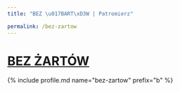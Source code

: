 ```yaml
---
title: "BEZ \u017BART\xD3W | Patromierz"

permalink: /bez-zartow
---
```


# [BEZ ŻARTÓW](https://patronite.pl/bez-zartow)

{% include profile.md name="bez-zartow" prefix="b" %}
